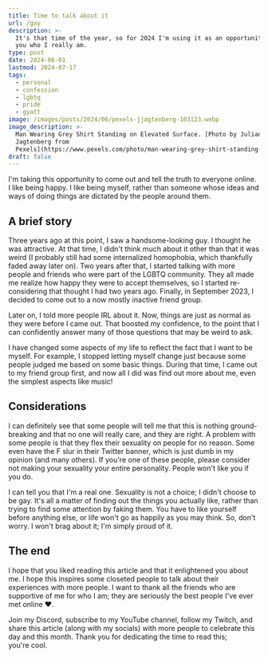 ```yaml
---
title: Time to talk about it
url: /gay
description: >-
  It's that time of the year, so for 2024 I'm using it as an opportunity to tell
  you who I really am.
type: post
date: 2024-06-01
lastmod: 2024-07-17
tags:
  - personal
  - confession
  - lgbtq
  - pride
  - gyatt
image: /images/posts/2024/06/pexels-jjagtenberg-103123.webp
image_description: >-
  Man Wearing Grey Shirt Standing on Elevated Surface. [Photo by Julian
  Jagtenberg from
  Pexels](https://www.pexels.com/photo/man-wearing-grey-shirt-standing-on-elevated-surface-103123/)
draft: false
---
```


I'm taking this opportunity to come out and tell the truth to everyone online. I like being happy. I like being myself, rather than someone whose ideas and ways of doing things are dictated by the people around them.

## A brief story

Three years ago at this point, I saw a handsome-looking guy. I thought he was attractive. At that time, I didn't think much about it other than that it was weird (I probably still had some internalized homophobia, which thankfully faded away later on). Two years after that, I started talking with more people and friends who were part of the LGBTQ community. They all made me realize how happy they were to accept themselves, so I started re-considering that thought I had two years ago. Finally, in September 2023, I decided to come out to a now mostly inactive friend group.

Later on, I told more people IRL about it. Now, things are just as normal as they were before I came out. That boosted my confidence, to the point that I can confidently answer many of those questions that may be weird to ask.

I have changed some aspects of my life to reflect the fact that I want to be myself. For example, I stopped letting myself change just because some people judged me based on some basic things. During that time, I came out to my friend group first, and now all I did was find out more about me, even the simplest aspects like music!

## Considerations

I can definitely see that some people will tell me that this is nothing ground-breaking and that no one will really care, and they are right. A problem with some people is that they flex their sexuality on people for no reason. Some even have the F slur in their Twitter banner, which is just dumb in my opinion (and many others). If you're one of these people, please consider not making your sexuality your entire personality. People won't like you if you do.

I can tell you that I'm a real one. Sexuality is not a choice; I didn't choose to be gay. It's all a matter of finding out the things you actually like, rather than trying to find some attention by faking them. You have to like yourself before anything else, or life won't go as happily as you may think. So, don't worry. I won't brag about it; I'm simply proud of it.

## The end

I hope that you liked reading this article and that it enlightened you about me. I hope this inspires some closeted people to talk about their experiences with more people. I want to thank all the friends who are supportive of me for who I am; they are seriously the best people I've ever met online ❤️.

Join my Discord, subscribe to my YouTube channel, follow my Twitch, and share this article (along with my socials) with more people to celebrate this day and this month. Thank you for dedicating the time to read this; you're cool.

